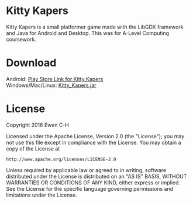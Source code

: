 # Kitty Kapers #

Kitty Kapers is a small platformer game made with the LibGDX framework and Java for Android and Desktop. This was for A-Level Computing coursework.

# Download #
Android: [Play Store Link for Kitty Kapers](https://play.google.com/store/apps/details?id=com.ewench.kittykapers)<br>
Windows/Mac/Linux: [Kitty_Kapers.jar](https://drive.google.com/open?id=0B8JJeSxdlZJqc0lGTFFpb0hXekE)

# License #
Copyright 2016 Ewen C-H

Licensed under the Apache License, Version 2.0 (the "License");
you may not use this file except in compliance with the License.
You may obtain a copy of the License at

    http://www.apache.org/licenses/LICENSE-2.0

Unless required by applicable law or agreed to in writing, software
distributed under the License is distributed on an "AS IS" BASIS,
WITHOUT WARRANTIES OR CONDITIONS OF ANY KIND, either express or implied.
See the License for the specific language governing permissions and
limitations under the License.
